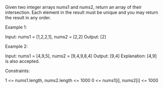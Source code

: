 Given two integer arrays nums1 and nums2, return an array of their
intersection. Each element in the result must be unique and you may return
the result in any order.


Example 1:


Input: nums1 = [1,2,2,1], nums2 = [2,2]
Output: [2]


Example 2:


Input: nums1 = [4,9,5], nums2 = [9,4,9,8,4]
Output: [9,4]
Explanation: [4,9] is also accepted.



Constraints:


1 <= nums1.length, nums2.length <= 1000
0 <= nums1[i], nums2[i] <= 1000




